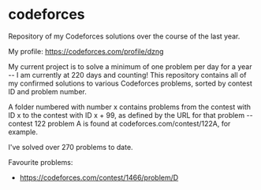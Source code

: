# codeforces
Repository of my Codeforces solutions over the course of the last year.

My profile: https://codeforces.com/profile/dzng

My current project is to solve a minimum of one problem per day for a year -- I am currently at 220 days and counting! This repository contains all of my confirmed solutions to various Codeforces problems, sorted by contest ID and problem number.

A folder numbered with number x contains problems from the contest with ID x to the contest with ID x + 99, as defined by the URL for that problem -- contest 122 problem A is found at codeforces.com/contest/122A, for example.

I've solved over 270 problems to date.

Favourite problems:

* https://codeforces.com/contest/1466/problem/D
